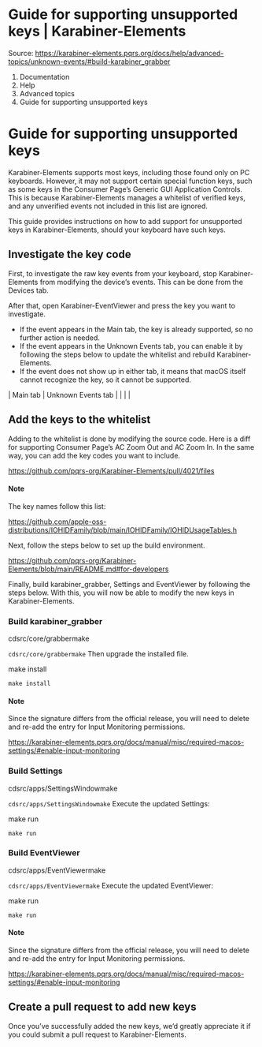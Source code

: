 # Guide for supporting unsupported keys | Karabiner-Elements

Source: https://karabiner-elements.pqrs.org/docs/help/advanced-topics/unknown-events/#build-karabiner_grabber

1. Documentation
1. Help
1. Advanced topics
1. Guide for supporting unsupported keys

# Guide for supporting unsupported keys

Karabiner-Elements supports most keys, including those found only on PC keyboards.
However, it may not support certain special function keys, such as some keys in the Consumer Page’s Generic GUI Application Controls.
This is because Karabiner-Elements manages a whitelist of verified keys, and any unverified events not included in this list are ignored.

This guide provides instructions on how to add support for unsupported keys in Karabiner-Elements, should your keyboard have such keys.

## Investigate the key code

First, to investigate the raw key events from your keyboard, stop Karabiner-Elements from modifying the device’s events. This can be done from the Devices tab.

After that, open Karabiner-EventViewer and press the key you want to investigate.

- If the event appears in the Main tab, the key is already supported, so no further action is needed.
- If the event appears in the Unknown Events tab, you can enable it by following the steps below to update the whitelist and rebuild Karabiner-Elements.
- If the event does not show up in either tab, it means that macOS itself cannot recognize the key, so it cannot be supported.


| Main tab | Unknown Events tab |
|  |  |

## Add the keys to the whitelist

Adding to the whitelist is done by modifying the source code.
Here is a diff for supporting Consumer Page’s AC Zoom Out and AC Zoom In.
In the same way, you can add the key codes you want to include.

https://github.com/pqrs-org/Karabiner-Elements/pull/4021/files

#### Note

The key names follow this list:

https://github.com/apple-oss-distributions/IOHIDFamily/blob/main/IOHIDFamily/IOHIDUsageTables.h

Next, follow the steps below to set up the build environment.

https://github.com/pqrs-org/Karabiner-Elements/blob/main/README.md#for-developers

Finally, build karabiner_grabber, Settings and EventViewer by following the steps below.
With this, you will now be able to modify the new keys in Karabiner-Elements.

### Build karabiner_grabber

cdsrc/core/grabbermake

` cdsrc/core/grabbermake ` Then upgrade the installed file.

make install

` make install `
#### Note

Since the signature differs from the official release, you will need to delete and re-add the entry for Input Monitoring permissions.

https://karabiner-elements.pqrs.org/docs/manual/misc/required-macos-settings/#enable-input-monitoring

### Build Settings

cdsrc/apps/SettingsWindowmake

` cdsrc/apps/SettingsWindowmake ` Execute the updated Settings:

make run

` make run `
### Build EventViewer

cdsrc/apps/EventViewermake

` cdsrc/apps/EventViewermake ` Execute the updated EventViewer:

make run

` make run `
#### Note

Since the signature differs from the official release, you will need to delete and re-add the entry for Input Monitoring permissions.

https://karabiner-elements.pqrs.org/docs/manual/misc/required-macos-settings/#enable-input-monitoring

## Create a pull request to add new keys

Once you’ve successfully added the new keys, we’d greatly appreciate it if you could submit a pull request to Karabiner-Elements.

